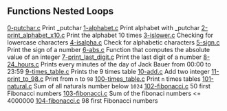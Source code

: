 ## Functions Nested Loops

[0-putchar.c](https://github.com/vlldnt/holbertonschool-low_level_programming/tree/main/functions_nested_loops/0-putchar.c) Print \_putchar
[1-alphabet.c](https://github.com/vlldnt/holbertonschool-low_level_programming/tree/main/functions_nested_loops/1-alphabet.c) Print alphabet with \_putchar
[2-print_alphabet_x10.c](https://github.com/vlldnt/holbertonschool-low_level_programming/tree/main/functions_nested_loops/2-print_alphabet_x10.c) Print the alphabet 10 times
[3-islower.c](https://github.com/vlldnt/holbertonschool-low_level_programming/tree/main/functions_nested_loops/3-islower.c) Checking for lowercase characters
[4-isalpha.c](https://github.com/vlldnt/holbertonschool-low_level_programming/tree/main/functions_nested_loops/4-isalpha.c) Check for alphabetic characters
[5-sign.c](https://github.com/vlldnt/holbertonschool-low_level_programming/tree/main/functions_nested_loops/5-sign.c) Print the sign of a number
[6-abs.c](https://github.com/vlldnt/holbertonschool-low_level_programming/tree/main/functions_nested_loops/6-abs.c) Function that computes the absolute value of an integer
[7-print_last_digit.c](https://github.com/vlldnt/holbertonschool-low_level_programming/tree/main/functions_nested_loops/7-print_last_digit.c) Print the last digit of a number
[8-24_hours.c](https://github.com/vlldnt/holbertonschool-low_level_programming/tree/main/functions_nested_loops/24_hours.c) Prints every minutes of the day of Jack Bauer from 00:00 to 23:59
[9-times_table.c](https://github.com/vlldnt/holbertonschool-low_level_programming/tree/main/functions_nested_loops/9-times_table.c) Prints the 9 times table
[10-add.c](https://github.com/vlldnt/holbertonschool-low_level_programming/tree/main/functions_nested_loops/10-add.c) Add two integer
[11-print_to_98.c](https://github.com/vlldnt/holbertonschool-low_level_programming/tree/main/functions_nested_loops/11-print_to_98.c) Print  from `n` to `98`
[100-times_table.c](https://github.com/vlldnt/holbertonschool-low_level_programming/tree/main/functions_nested_loops/100-times_table.c) Print `n` times tables
[101-natural.c](https://github.com/vlldnt/holbertonschool-low_level_programming/tree/main/functions_nested_loops/101-natural.c) Sum of all naturals number below `1024`
[102-fibonacci.c](https://github.com/vlldnt/holbertonschool-low_level_programming/tree/main/functions_nested_loops/102-fibonacci.c) 50 first Fibonacci numbers
[103-fibonacci.c](https://github.com/vlldnt/holbertonschool-low_level_programming/tree/main/functions_nested_loops/103-fibonaci.c) Sum of the fibonaci numbers <= 4000000
[104-fibonacci.c](https://github.com/vlldnt/holbertonschool-low_level_programming/tree/main/functions_nested_loops/104-fibonaci.c) 98 first Fibonacci numbers

